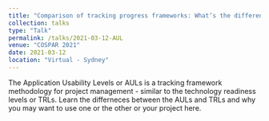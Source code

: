 ```yaml
---
title: "Comparison of tracking progress frameworks: What’s the difference and why should I use the AULs."
collection: talks
type: "Talk"
permalink: /talks/2021-03-12-AUL
venue: "COSPAR 2021"
date: 2021-03-12
location: "Virtual - Sydney"
---
```


The Application Usability Levels or AULs is a tracking framework methodology for project management - similar to the technology readiness levels or TRLs. Learn the differneces between the AULs and TRLs and why you may want to use one or the other or your project here. 
